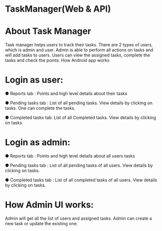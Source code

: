 # TaskManager(Web & API)



# About Task Manager
Task manager helps users to track their tasks. There are 2 types of users, which is admin and user. Admin is able to perform all actions on tasks and will add tasks to users. Users
can view the assigned tasks, complete the tasks and check the points.
How Android app works


# Login as user:

● Reports tab : Points and high level details about their tasks

● Pending tasks tab : List of all pending tasks. View details by clicking on tasks. One
can complete the tasks.

● Completed tasks tab: List of all Completed tasks. View details by clicking on tasks.


# Login as admin:

● Reports tab : Points and high level details about all users tasks

● Pending tasks tab : List of all pending tasks of all users. View details by clicking on
tasks.

● Completed tasks tab : List of all completed tasks of all users. View details by clicking
on tasks.


# How Admin UI works:

Admin will get all the list of users and assigned tasks. Admin can create a new task or update the existing one.
